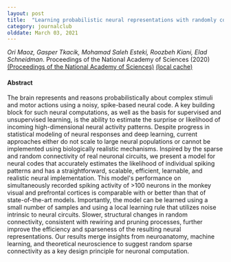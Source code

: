 ```yaml
---
layout: post
title:  "Learning probabilistic neural representations with randomly connected circuits (2020)"
category: journalclub
olddate: March 03, 2021
---
```

 
*Ori Maoz, Gasper Tkacik, Mohamad Saleh Esteki, Roozbeh Kiani, Elad Schneidman*. Proceedings of the National Academy of Sciences (2020) 
[(Proceedings of the National Academy of Sciences)](http://www.pnas.org/lookup/doi/10.1073/pnas.1912804117)
[(local cache)]({{site.url}}/journalclub/JCpapers/MaozRandom2019.pdf)

#### Abstract
The brain represents and reasons probabilistically about complex stimuli and motor actions using a noisy, spike-based neural code. A key building block for such neural computations, as well as the basis for supervised and unsupervised learning, is the ability to estimate the surprise or likelihood of incoming high-dimensional neural activity patterns. Despite progress in statistical modeling of neural responses and deep learning, current approaches either do not scale to large neural populations or cannot be implemented using biologically realistic mechanisms. Inspired by the sparse and random connectivity of real neuronal circuits, we present a model for neural codes that accurately estimates the likelihood of individual spiking patterns and has a straightforward, scalable, efficient, learnable, and realistic neural implementation. This model's performance on simultaneously recorded spiking activity of >100 neurons in the monkey visual and prefrontal cortices is comparable with or better than that of state-of-the-art models. Importantly, the model can be learned using a small number of samples and using a local learning rule that utilizes noise intrinsic to neural circuits. Slower, structural changes in random connectivity, consistent with rewiring and pruning processes, further improve the efficiency and sparseness of the resulting neural representations. Our results merge insights from neuroanatomy, machine learning, and theoretical neuroscience to suggest random sparse connectivity as a key design principle for neuronal computation.